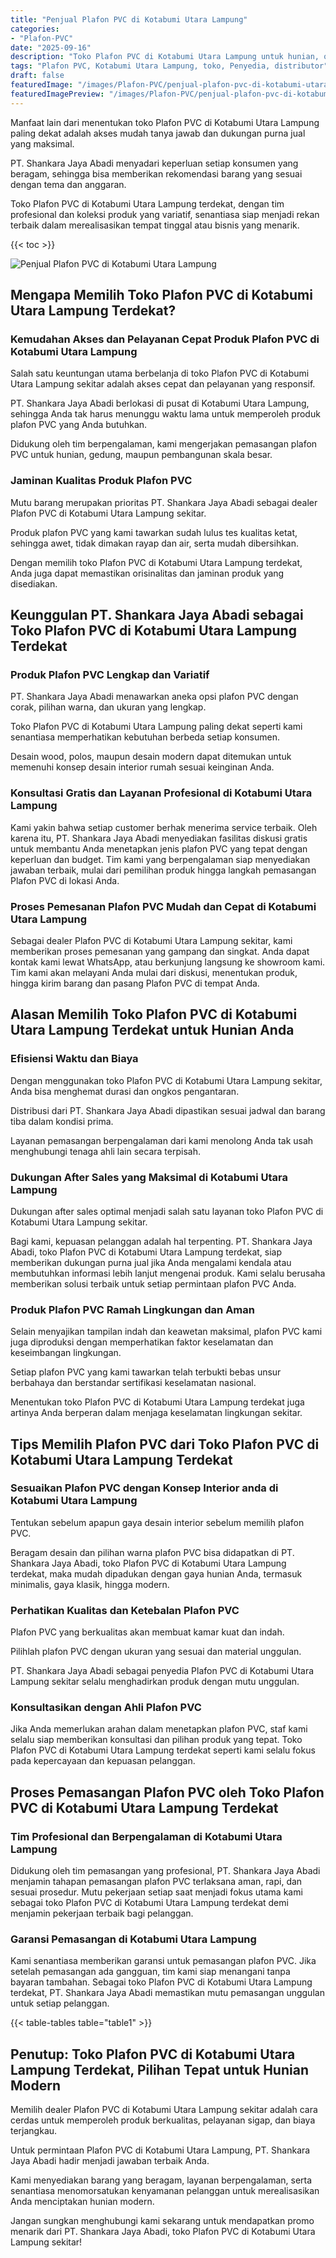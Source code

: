 ```yaml
---
title: "Penjual Plafon PVC di Kotabumi Utara Lampung"
categories:
- "Plafon-PVC"
date: "2025-09-16"
description: "Toko Plafon PVC di Kotabumi Utara Lampung untuk hunian, office, dan gerai. Plafon unggulan, beragam motif, pilihan warna menarik, beserta servis pemasangan oleh teknisi ahli dan kepastian resmi!|Servis penjualan Plafon PVC di Kotabumi Utara Lampung bagi kebutuhan rumah, kantor, atau gerai, dengan plafon terbaik dan pemasangan oleh tim ahli serta jaminan resmi.|Solusi Plafon PVC di Kotabumi Utara Lampung yang terbukti bagi hunian, kantor, dan gerai, dengan produk berkualitas dan pemasangan ditangani oleh tenaga ahli profesional dan kepastian resmi.|Penyediaan Plafon PVC di Kotabumi Utara Lampung untuk tempat tinggal, kantor, serta gerai, dengan material unggulan dan instalasi oleh tim berpengalaman, disertai dengan garansi resmi.}"
tags: "Plafon PVC, Kotabumi Utara Lampung, toko, Penyedia, distributor"
draft: false
featuredImage: "/images/Plafon-PVC/penjual-plafon-pvc-di-kotabumi-utara-lampung.png"
featuredImagePreview: "/images/Plafon-PVC/penjual-plafon-pvc-di-kotabumi-utara-lampung.png"
---
```


Manfaat lain dari menentukan toko Plafon PVC di Kotabumi Utara Lampung paling dekat adalah akses mudah tanya jawab dan dukungan purna jual yang maksimal.

PT. Shankara Jaya Abadi menyadari keperluan setiap konsumen yang beragam, sehingga bisa memberikan rekomendasi barang yang sesuai dengan tema dan anggaran.

Toko Plafon PVC di Kotabumi Utara Lampung terdekat, dengan tim profesional dan koleksi produk yang variatif, senantiasa siap menjadi rekan terbaik dalam merealisasikan tempat tinggal atau bisnis yang menarik.

{{< toc >}}

![Penjual Plafon PVC di Kotabumi Utara Lampung](/images/Plafon-PVC/Penjual-Plafon-PVC-di-Kotabumi-Utara-Lampung.png)

## Mengapa Memilih Toko Plafon PVC di Kotabumi Utara Lampung Terdekat?

### Kemudahan Akses dan Pelayanan Cepat Produk Plafon PVC di Kotabumi Utara Lampung

Salah satu keuntungan utama berbelanja di toko Plafon PVC di Kotabumi Utara Lampung sekitar adalah akses cepat dan pelayanan yang responsif.

PT. Shankara Jaya Abadi berlokasi di pusat di Kotabumi Utara Lampung, sehingga Anda tak harus menunggu waktu lama untuk memperoleh produk plafon PVC yang Anda butuhkan.

Didukung oleh tim berpengalaman, kami mengerjakan pemasangan plafon PVC untuk hunian, gedung, maupun pembangunan skala besar.

### Jaminan Kualitas Produk Plafon PVC

Mutu barang merupakan prioritas PT. Shankara Jaya Abadi sebagai dealer Plafon PVC di Kotabumi Utara Lampung sekitar.

Produk plafon PVC yang kami tawarkan sudah lulus tes kualitas ketat, sehingga awet, tidak dimakan rayap dan air, serta mudah dibersihkan.

Dengan memilih toko Plafon PVC di Kotabumi Utara Lampung terdekat, Anda juga dapat memastikan orisinalitas dan jaminan produk yang disediakan.

## Keunggulan PT. Shankara Jaya Abadi sebagai Toko Plafon PVC di Kotabumi Utara Lampung Terdekat

### Produk Plafon PVC Lengkap dan Variatif

PT. Shankara Jaya Abadi menawarkan aneka opsi plafon PVC dengan corak, pilihan warna, dan ukuran yang lengkap.

Toko Plafon PVC di Kotabumi Utara Lampung paling dekat seperti kami senantiasa memperhatikan kebutuhan berbeda setiap konsumen.

Desain wood, polos, maupun desain modern dapat ditemukan untuk memenuhi konsep desain interior rumah sesuai keinginan Anda.

### Konsultasi Gratis dan Layanan Profesional di Kotabumi Utara Lampung

Kami yakin bahwa setiap customer berhak menerima service terbaik. Oleh karena itu, PT. Shankara Jaya Abadi menyediakan fasilitas diskusi gratis untuk membantu Anda menetapkan jenis plafon PVC yang tepat dengan keperluan dan budget. Tim kami yang berpengalaman siap menyediakan jawaban terbaik, mulai dari pemilihan produk hingga langkah pemasangan Plafon PVC di lokasi Anda.

### Proses Pemesanan Plafon PVC Mudah dan Cepat di Kotabumi Utara Lampung

Sebagai dealer Plafon PVC di Kotabumi Utara Lampung sekitar, kami memberikan proses pemesanan yang gampang dan singkat. Anda dapat kontak kami lewat WhatsApp, atau berkunjung langsung ke showroom kami. Tim kami akan melayani Anda mulai dari diskusi, menentukan produk, hingga kirim barang dan pasang Plafon PVC di tempat Anda.

## Alasan Memilih Toko Plafon PVC di Kotabumi Utara Lampung Terdekat untuk Hunian Anda

### Efisiensi Waktu dan Biaya

Dengan menggunakan toko Plafon PVC di Kotabumi Utara Lampung sekitar, Anda bisa menghemat durasi dan ongkos pengantaran.

Distribusi dari PT. Shankara Jaya Abadi dipastikan sesuai jadwal dan barang tiba dalam kondisi prima.

Layanan pemasangan berpengalaman dari kami menolong Anda tak usah menghubungi tenaga ahli lain secara terpisah.

### Dukungan After Sales yang Maksimal di Kotabumi Utara Lampung

Dukungan after sales optimal menjadi salah satu layanan toko Plafon PVC di Kotabumi Utara Lampung sekitar.

Bagi kami, kepuasan pelanggan adalah hal terpenting. PT. Shankara Jaya Abadi, toko Plafon PVC di Kotabumi Utara Lampung terdekat, siap memberikan dukungan purna jual jika Anda mengalami kendala atau membutuhkan informasi lebih lanjut mengenai produk. Kami selalu berusaha memberikan solusi terbaik untuk setiap permintaan plafon PVC Anda.

### Produk Plafon PVC Ramah Lingkungan dan Aman

Selain menyajikan tampilan indah dan keawetan maksimal, plafon PVC kami juga diproduksi dengan memperhatikan faktor keselamatan dan keseimbangan lingkungan.

Setiap plafon PVC yang kami tawarkan telah terbukti bebas unsur berbahaya dan berstandar sertifikasi keselamatan nasional.

Menentukan toko Plafon PVC di Kotabumi Utara Lampung terdekat juga artinya Anda berperan dalam menjaga keselamatan lingkungan sekitar.

## Tips Memilih Plafon PVC dari Toko Plafon PVC di Kotabumi Utara Lampung Terdekat

### Sesuaikan Plafon PVC dengan Konsep Interior anda di Kotabumi Utara Lampung

Tentukan sebelum apapun gaya desain interior sebelum memilih plafon PVC.

Beragam desain dan pilihan warna plafon PVC bisa didapatkan di PT. Shankara Jaya Abadi, toko Plafon PVC di Kotabumi Utara Lampung terdekat, maka mudah dipadukan dengan gaya hunian Anda, termasuk minimalis, gaya klasik, hingga modern.

### Perhatikan Kualitas dan Ketebalan Plafon PVC

Plafon PVC yang berkualitas akan membuat kamar kuat dan indah.

Pilihlah plafon PVC dengan ukuran yang sesuai dan material unggulan.

PT. Shankara Jaya Abadi sebagai penyedia Plafon PVC di Kotabumi Utara Lampung sekitar selalu menghadirkan produk dengan mutu unggulan.

### Konsultasikan dengan Ahli Plafon PVC

Jika Anda memerlukan arahan dalam menetapkan plafon PVC, staf kami selalu siap memberikan konsultasi dan pilihan produk yang tepat. Toko Plafon PVC di Kotabumi Utara Lampung terdekat seperti kami selalu fokus pada kepercayaan dan kepuasan pelanggan.

## Proses Pemasangan Plafon PVC oleh Toko Plafon PVC di Kotabumi Utara Lampung Terdekat

### Tim Profesional dan Berpengalaman di Kotabumi Utara Lampung

Didukung oleh tim pemasangan yang profesional, PT. Shankara Jaya Abadi menjamin tahapan pemasangan plafon PVC terlaksana aman, rapi, dan sesuai prosedur. Mutu pekerjaan setiap saat menjadi fokus utama kami sebagai toko Plafon PVC di Kotabumi Utara Lampung terdekat demi menjamin pekerjaan terbaik bagi pelanggan.

### Garansi Pemasangan di Kotabumi Utara Lampung

Kami senantiasa memberikan garansi untuk pemasangan plafon PVC. Jika setelah pemasangan ada gangguan, tim kami siap menangani tanpa bayaran tambahan. Sebagai toko Plafon PVC di Kotabumi Utara Lampung terdekat, PT. Shankara Jaya Abadi memastikan mutu pemasangan unggulan untuk setiap pelanggan.

{{< table-tables table="table1" >}}

## Penutup: Toko Plafon PVC di Kotabumi Utara Lampung Terdekat, Pilihan Tepat untuk Hunian Modern

Memilih dealer Plafon PVC di Kotabumi Utara Lampung sekitar adalah cara cerdas untuk memperoleh produk berkualitas, pelayanan sigap, dan biaya terjangkau.

Untuk permintaan Plafon PVC di Kotabumi Utara Lampung, PT. Shankara Jaya Abadi hadir menjadi jawaban terbaik Anda.

Kami menyediakan barang yang beragam, layanan berpengalaman, serta senantiasa menomorsatukan kenyamanan pelanggan untuk merealisasikan Anda menciptakan hunian modern.

Jangan sungkan menghubungi kami sekarang untuk mendapatkan promo menarik dari PT. Shankara Jaya Abadi, toko Plafon PVC di Kotabumi Utara Lampung sekitar!
